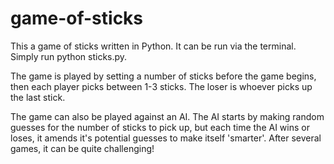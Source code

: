 # game-of-sticks

This a game of sticks written in Python. It can be run via the terminal. Simply run python sticks.py.

The game is played by setting a number of sticks before the game begins, then each player picks between 
1-3 sticks. The loser is whoever picks up the last stick. 

The game can also be played against an AI. The AI starts by making random guesses for the number of sticks
to pick up, but each time the AI wins or loses, it amends it's potential guesses to make itself 'smarter'.
After several games, it can be quite challenging!
